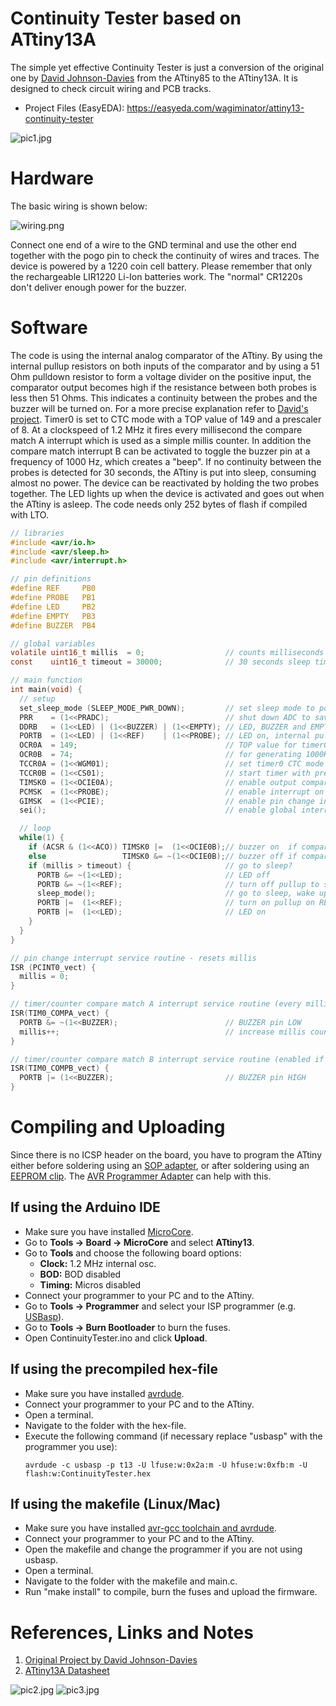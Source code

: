 # Continuity Tester based on ATtiny13A
The simple yet effective Continuity Tester is just a conversion of the original one by [David Johnson-Davies](http://www.technoblogy.com/show?1YON) from the ATtiny85 to the ATtiny13A. It is designed to check circuit wiring and PCB tracks.

- Project Files (EasyEDA): https://easyeda.com/wagiminator/attiny13-continuity-tester

![pic1.jpg](https://raw.githubusercontent.com/wagiminator/ATtiny13-ContinuityTester/main/documentation/ContinuityTester_pic1.jpg)

# Hardware
The basic wiring is shown below:

![wiring.png](https://raw.githubusercontent.com/wagiminator/ATtiny13-ContinuityTester/main/documentation/ContinuityTester_wiring.png)

Connect one end of a wire to the GND terminal and use the other end together with the pogo pin to check the continuity of wires and traces. The device is powered by a 1220 coin cell battery. Please remember that only the rechargeable LIR1220 Li-Ion batteries work. The "normal" CR1220s don't deliver enough power for the buzzer.

# Software
The code is using the internal analog comparator of the ATtiny. By using the internal pullup resistors on both inputs of the comparator and by using a 51 Ohm pulldown resistor to form a voltage divider on the positive input, the comparator output becomes high if the resistance between both probes is less then 51 Ohms. This indicates a continuity between the probes and the buzzer will be turned on. For a more precise explanation refer to [David's project](http://www.technoblogy.com/show?1YON). Timer0 is set to CTC mode with a TOP value of 149 and a prescaler of 8. At a clockspeed of 1.2 MHz it fires every millisecond the compare match A interrupt which is used as a simple millis counter. In addition the compare match interrupt B can be activated to toggle the buzzer pin at a frequency of 1000 Hz, which creates a "beep". If no continuity between the probes is detected for 30 seconds, the ATtiny is put into sleep, consuming almost no power. The device can be reactivated by holding the two probes together. The LED lights up when the device is activated and goes out when the ATtiny is asleep. The code needs only 252 bytes of flash if compiled with LTO.

```c
// libraries
#include <avr/io.h>
#include <avr/sleep.h>
#include <avr/interrupt.h>

// pin definitions
#define REF     PB0
#define PROBE   PB1
#define LED     PB2
#define EMPTY   PB3
#define BUZZER  PB4

// global variables
volatile uint16_t millis  = 0;                  // counts milliseconds
const    uint16_t timeout = 30000;              // 30 seconds sleep timer

// main function
int main(void) {
  // setup
  set_sleep_mode (SLEEP_MODE_PWR_DOWN);         // set sleep mode to power down
  PRR    = (1<<PRADC);                          // shut down ADC to save power
  DDRB   = (1<<LED) | (1<<BUZZER) | (1<<EMPTY); // LED, BUZZER and EMPTY pin as output
  PORTB  = (1<<LED) | (1<<REF)    | (1<<PROBE); // LED on, internal pullups for REF and PROBE
  OCR0A  = 149;                                 // TOP value for timer0
  OCR0B  = 74;                                  // for generating 1000Hz buzzer tone
  TCCR0A = (1<<WGM01);                          // set timer0 CTC mode
  TCCR0B = (1<<CS01);                           // start timer with prescaler 8
  TIMSK0 = (1<<OCIE0A);                         // enable output compare match A interrupt
  PCMSK  = (1<<PROBE);                          // enable interrupt on PROBE pin
  GIMSK  = (1<<PCIE);                           // enable pin change interrupts
  sei();                                        // enable global interrupts

  // loop
  while(1) {
    if (ACSR & (1<<ACO)) TIMSK0 |=  (1<<OCIE0B);// buzzer on  if comparator output is 1
    else                 TIMSK0 &= ~(1<<OCIE0B);// buzzer off if comparator output is 0
    if (millis > timeout) {                     // go to sleep?
      PORTB &= ~(1<<LED);                       // LED off
      PORTB &= ~(1<<REF);                       // turn off pullup to save power
      sleep_mode();                             // go to sleep, wake up by pin change
      PORTB |=  (1<<REF);                       // turn on pullup on REF pin
      PORTB |=  (1<<LED);                       // LED on
    }
  }
}

// pin change interrupt service routine - resets millis
ISR (PCINT0_vect) {
  millis = 0;
}

// timer/counter compare match A interrupt service routine (every millisecond)
ISR(TIM0_COMPA_vect) {
  PORTB &= ~(1<<BUZZER);                        // BUZZER pin LOW
  millis++;                                     // increase millis counter
}

// timer/counter compare match B interrupt service routine (enabled if buzzer has to beep)
ISR(TIM0_COMPB_vect) {
  PORTB |= (1<<BUZZER);                         // BUZZER pin HIGH
}
```

# Compiling and Uploading
Since there is no ICSP header on the board, you have to program the ATtiny either before soldering using an [SOP adapter](https://aliexpress.com/wholesale?SearchText=sop-8+150mil+adapter), or after soldering using an [EEPROM clip](https://aliexpress.com/wholesale?SearchText=sop8+eeprom+programming+clip). The [AVR Programmer Adapter](https://github.com/wagiminator/AVR-Programmer/tree/master/AVR_Programmer_Adapter) can help with this.

## If using the Arduino IDE
- Make sure you have installed [MicroCore](https://github.com/MCUdude/MicroCore).
- Go to **Tools -> Board -> MicroCore** and select **ATtiny13**.
- Go to **Tools** and choose the following board options:
  - **Clock:**  1.2 MHz internal osc.
  - **BOD:**    BOD disabled
  - **Timing:** Micros disabled
- Connect your programmer to your PC and to the ATtiny.
- Go to **Tools -> Programmer** and select your ISP programmer (e.g. [USBasp](https://aliexpress.com/wholesale?SearchText=usbasp)).
- Go to **Tools -> Burn Bootloader** to burn the fuses.
- Open ContinuityTester.ino and click **Upload**.

## If using the precompiled hex-file
- Make sure you have installed [avrdude](https://learn.adafruit.com/usbtinyisp/avrdude).
- Connect your programmer to your PC and to the ATtiny.
- Open a terminal.
- Navigate to the folder with the hex-file.
- Execute the following command (if necessary replace "usbasp" with the programmer you use):
  ```
  avrdude -c usbasp -p t13 -U lfuse:w:0x2a:m -U hfuse:w:0xfb:m -U flash:w:ContinuityTester.hex
  ```

## If using the makefile (Linux/Mac)
- Make sure you have installed [avr-gcc toolchain and avrdude](http://maxembedded.com/2015/06/setting-up-avr-gcc-toolchain-on-linux-and-mac-os-x/).
- Connect your programmer to your PC and to the ATtiny.
- Open the makefile and change the programmer if you are not using usbasp.
- Open a terminal.
- Navigate to the folder with the makefile and main.c.
- Run "make install" to compile, burn the fuses and upload the firmware.

# References, Links and Notes
1. [Original Project by David Johnson-Davies](http://www.technoblogy.com/show?1YON)
2. [ATtiny13A Datasheet](http://ww1.microchip.com/downloads/en/DeviceDoc/doc8126.pdf)

![pic2.jpg](https://raw.githubusercontent.com/wagiminator/ATtiny13-ContinuityTester/main/documentation/ContinuityTester_pic2.jpg)
![pic3.jpg](https://raw.githubusercontent.com/wagiminator/ATtiny13-ContinuityTester/main/documentation/ContinuityTester_pic3.jpg)
